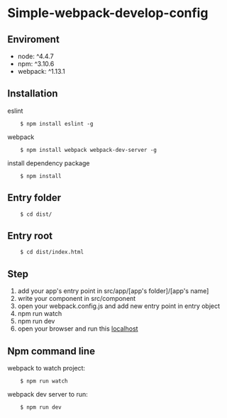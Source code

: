 # Simple-webpack-develop-config

## Enviroment
- node: ^4.4.7
- npm: ^3.10.6
- webpack: ^1.13.1

## Installation
eslint
```
    $ npm install eslint -g
```

webpack
```
    $ npm install webpack webpack-dev-server -g
```

install dependency package
```
    $ npm install
```

## Entry folder
```    
    $ cd dist/
```
## Entry root
```
    $ cd dist/index.html
```

## Step
    
1. add your app's entry point in src/app/[app's folder]/[app's name] 
2. write your component in src/component
3. open your webpack.config.js and add new entry point in entry object
4. npm run watch
5. npm run dev
6. open your browser and run this [localhost](http://localhost:8080/webpack-dev-server/index.html)


## Npm command line
webpack to watch project:
```    
    $ npm run watch
```
webpack dev server to run:
```   
    $ npm run dev
```
